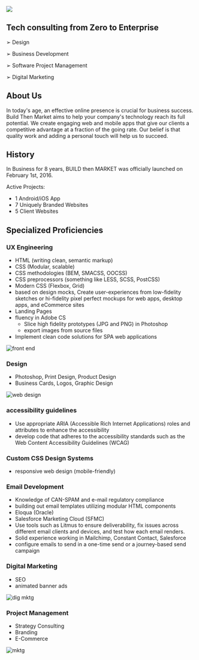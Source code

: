 [<picture>
  <source srcset="https://firebasestorage.googleapis.com/v0/b/buildthenmarket-3cb50.appspot.com/o/img%2Fhome%2FLogo%20white%20-%20BUILD%20then%20MARKET%202023.png?alt=media&token=667f478c-9bc3-4dcb-8d3b-27865a5c8b62" media="(prefers-color-scheme: dark)">
  <img src="https://firebasestorage.googleapis.com/v0/b/buildthenmarket-3cb50.appspot.com/o/img%2Fhome%2FArtboard%201%400.5x.png?alt=media&token=75e45069-1327-4656-91ba-58dc9d9650e1">
</picture>](https://buildthenmarket.com)

## Tech consulting from Zero to Enterprise

➢ Design

➢ Business Development

➢ Software Project Management

➢ Digital Marketing

## About Us

In today's age, an effective online presence is crucial for business success. Build Then Market aims to help your company's technology reach its full potential. We create engaging web and mobile apps that give our clients a competitive advantage at a fraction of the going rate. Our belief is that quality work and adding a personal touch will help us to succeed.

## History

In Business for 8 years, BUILD then MARKET was officially launched on February 1st, 2016.

Active Projects:

- 1 Android/iOS App
- 7 Uniquely Branded Websites
- 5 Client Websites

## Specialized Proficiencies

### UX Engineering

- HTML (writing clean, semantic markup)
- CSS (Modular, scalable)
- CSS methodologies (BEM, SMACSS, OOCSS)
- CSS preprocessors (something like LESS, SCSS, PostCSS)
- Modern CSS (Flexbox, Grid)
- based on design mocks, Create user-experiences from low-fidelity sketches or hi-fidelity pixel perfect mockups for web apps, desktop apps, and eCommerce sites
- Landing Pages
- fluency in Adobe CS
  - Slice high fidelity prototypes (JPG and PNG) in Photoshop
  - export images from source files
- Implement clean code solutions for SPA web applications

![front end](https://firebasestorage.googleapis.com/v0/b/buildthenmarket-3cb50.appspot.com/o/img%2Fhome%2Fdevelop.jpg?alt=media&token=4c2c60ba-afc1-4e54-b593-85ff64768282)

### Design

- Photoshop, Print Design, Product Design
- Business Cards, Logos, Graphic Design

![web design](https://firebasestorage.googleapis.com/v0/b/buildthenmarket-3cb50.appspot.com/o/img%2Fhome%2Fweb-design.png?alt=media&token=baa717cd-5540-4934-a084-a79a3b7d6596)

### accessibility guidelines

- Use appropriate ARIA (Accessible Rich Internet Applications) roles and attributes to enhance the accessibility
- develop code that adheres to the accessibility standards such as the Web Content Accessibility Guidelines (WCAG)

### Custom CSS Design Systems

- responsive web design (mobile-friendly)

### Email Development

- Knowledge of CAN-SPAM and e-mail regulatory compliance
- building out email templates utilizing modular HTML components
- Eloqua (Oracle)
- Salesforce Marketing Cloud (SFMC)
- Use tools such as Litmus to ensure deliverability, fix issues across different email clients and devices, and test how each email renders.
- Solid experience working in Mailchimp, Constant Contact, Salesforce
- configure emails to send in a one-time send or a journey-based send campaign

### Digital Marketing

- SEO
- animated banner ads

![dig mktg](https://firebasestorage.googleapis.com/v0/b/buildthenmarket-3cb50.appspot.com/o/img%2Fhome%2Ffunnel.jpg?alt=media&token=f820e3ae-b102-47ce-ab5e-07acaaed2671)

### Project Management

- Strategy Consulting
- Branding
- E-Commerce

![mktg](https://firebasestorage.googleapis.com/v0/b/buildthenmarket-3cb50.appspot.com/o/img%2Fservices%2Fbizdev%2Fmktg-content.jpg?alt=media&token=2a62665b-5399-4917-bcfe-bf12c653aedf)
